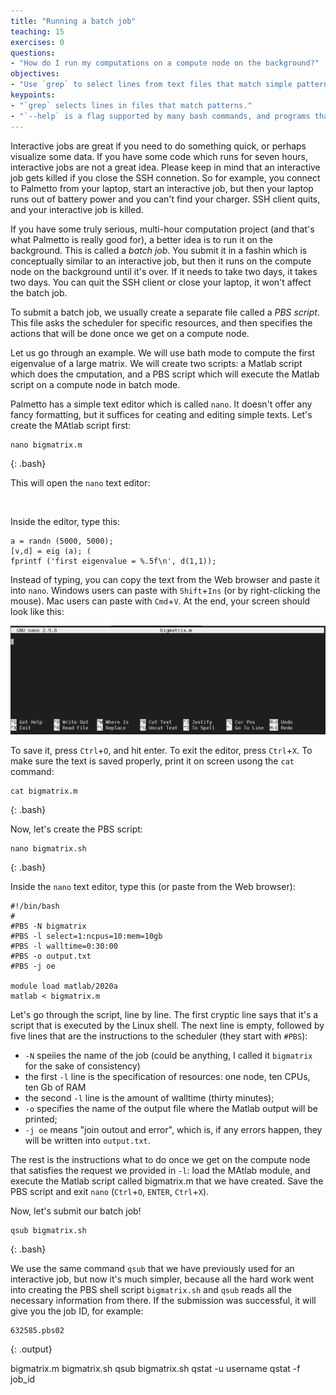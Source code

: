 ```yaml
---
title: "Running a batch job"
teaching: 15
exercises: 0
questions:
- "How do I run my computations on a compute node on the background?"
objectives:
- "Use `grep` to select lines from text files that match simple patterns."
keypoints:
- "`grep` selects lines in files that match patterns."
- "`--help` is a flag supported by many bash commands, and programs that can be run from within Bash, to display more information on how to use these commands or programs."
---
```


Interactive jobs are great if you need to do something quick, or perhaps visualize some data. If you have some code which runs for seven hours, interactive jobs are not a great idea. Please keep in mind that an interactive job gets killed if you close the SSH connetion. So for example, you connect to Palmetto from your laptop, start an interactive job, but then your laptop runs out of battery power and you can't find your charger. SSH client quits, and your interactive job is killed. 

If you have some truly serious, multi-hour computation project (and that's what Palmetto is really good for), a better idea is to run it on the background. This is called a *batch job*. You submit it in a fashin which is conceptually similar to an interactive job, but then it runs on the compute node on the background until it's over. If it needs to take two days, it takes two days. You can quit the SSH client or close your laptop, it won't affect the batch job.

To submit a batch job, we usually create a separate file called a *PBS script*. This file asks the scheduler for specific resources, and then specifies the actions that will be done once we get on a compute node. 

Let us go through an example. We will use bath mode to compute the first eigenvalue of a large matrix. We will create two scripts: a Matlab script which does the cmputation, and a PBS script which will execute the Matlab script on a compute node in batch mode.

Palmetto has a simple text editor which is called `nano`. It doesn't offer any fancy formatting, but it suffices for ceating and editing simple texts. Let's create the MAtlab script first:

~~~
nano bigmatrix.m
~~~
{: .bash}

This will open the `nano` text editor:

<img>

Inside the editor, type this:
~~~
a = randn (5000, 5000);
[v,d] = eig (a); (
fprintf ('first eigenvalue = %.5f\n', d(1,1));
~~~
Instead of typing, you can copy the text from the Web browser and paste it into `nano`. Windows users can paste with `Shift`+`Ins` (or by right-clicking the mouse). Mac users can paste with `Cmd`+`V`. At the end, your screen should look like this:

![nano_empty_screen](../fig/nano_empty.png)


To save it, press `Ctrl`+`O`, and hit enter. To exit the editor, press `Ctrl`+`X`. To make sure the text is saved properly, print it on screen usong the `cat` command:

~~~
cat bigmatrix.m
~~~
{: .bash}

Now, let's create the PBS script:

~~~
nano bigmatrix.sh
~~~
{: .bash}

Inside the `nano` text editor, type this (or paste from the Web browser):

~~~
#!/bin/bash
#
#PBS -N bigmatrix
#PBS -l select=1:ncpus=10:mem=10gb
#PBS -l walltime=0:30:00
#PBS -o output.txt
#PBS -j oe

module load matlab/2020a
matlab < bigmatrix.m
~~~

Let's go through the script, line by line. The first cryptic line says that it's a script that is executed by the Linux shell. The next line is empty, followed by five lines that are the instructions to the scheduler (they start with `#PBS`):

- `-N` speiies the name of the job (could be anything, I called it `bigmatrix` for the sake of consistency)
- the first `-l` line is the specification of resources: one node, ten CPUs, ten Gb of RAM
- the second `-l` line is the amount of walltime (thirty minutes);
- `-o` specifies the name of the output file where the Matlab output will be printed;
- `-j oe` means "join outout and error", which is, if any errors happen, they will be written into `output.txt`.

The rest is the instructions what to do once we get on the compute node that satisfies the request we provided in `-l`: load the MAtlab module, and execute the Matlab script called bigmatrix.m that we have created. Save the PBS script and exit `nano` (`Ctrl`+`O`, `ENTER`, `Ctrl`+`X`). 

Now, let's submit our batch job!

~~~
qsub bigmatrix.sh
~~~
{: .bash}

We use the same command `qsub` that we have previously used for an interactive job, but now it's much simpler, because all the hard work went into creating the PBS shell script `bigmatrix.sh` and `qsub` reads all the necessary information from there. If the submission was successful, it will give you the job ID, for example:

~~~
632585.pbs02
~~~
{: .output}



bigmatrix.m
bigmatrix.sh
qsub bigmatrix.sh
qstat -u username
qstat -f job_id

